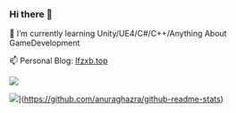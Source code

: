 ### Hi there 👋

🌱 I’m currently learning Unity/UE4/C#/C++/Anything About GameDevelopment

📫 Personal Blog: [lfzxb.top](https://www.lfzxb.top) 

![](https://github-readme-stats.vercel.app/api?username=wqaetly&theme=dark)

![](https://github-readme-stats.vercel.app/api/top-langs/?username=wqaetly&theme=dark)](https://github.com/anuraghazra/github-readme-stats)
